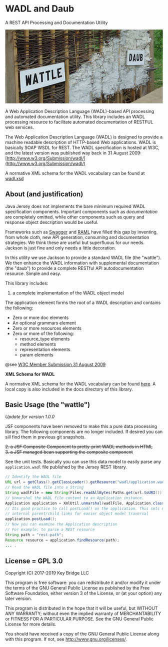 # WADL and Daub

A REST API Processing and Documentation Utility

![Waddle and Daub](doc/wattle-and-daub.png)

A Web Application Description Language (WADL)-based API processing and automated
documentation utility. This library includes an WADL processing resource to facilitate
automated documentation of RESTFUL web services.

The Web Application Description Language (WADL) is designed to provide a machine
readable description of HTTP-based Web applications. WADL is basically SOAP WSDL for REST.
The WADL specification is hosted at W3C, and the latest version was published
way back in 31 August 2009: [http://www.w3.org/Submission/wadl/](http://www.w3.org/Submission/wadl/)

A normative XML schema for the WADL vocabulary can be found at
[wadl.xsd](https://www.w3.org/Submission/wadl/wadl.xsd)

## About (and justification)

Java Jersey does not implements the bare minimum required WADL specification
components. Important components such as _documentation_ are completely omitted,
while other components such as query and response object description would be
useful.

Frameworks such as [Swagger](http://swagger.io) and [RAML](http://raml.org)
have filled this gap by inventing, from whole cloth, new API generation, consuming
and documentation strategies. We think these are useful but superfluous for our needs.
Jackson is just fine and only needs a little decoration.

In this utility we use Jackson to provide a standard WADL file (the "wattle"). We
then enhance the WADL information with supplemental documentation (the "daub")
to provide a complete RESTful API autodocumentation resource. Simple and easy.

This library includes:

1. a complete implementation of the WADL object model

The application element forms the root of a WADL description and contains the following:

  * Zero or more doc elements
  * An optional grammars element
  * Zero or more resources elements
  * Zero or more of the following:
      * resource_type elements
      * method elements
      * representation elements
      * param elements

@see [W3C Member Submission 31 August 2009](http://www.w3.org/Submission/wadl/)


**XML Schema for WADL**

A normative XML schema for the WADL vocabulary can be found [here](https://www.w3.org/Submission/wadl/wadl.xsd). 
A local copy is also included in the docs directory of this library.


## Basic Usage (the "wattle")

_Update for version 1.0.0_

JSF components have been removed to make this a pure data processing library.
The following components are no longer included. If desired you can sill find them in 
previous git snapshots.

~~2. a JSF Composite Component to pretty-print WADL methods in HTML~~   
~~3. a JSF managed bean supporting the composite component~~

See the unit tests. Basically you can use this data model to easily
parse any `application.wadl` file published by the Jersey REST library.

```java
// Identify the WADL file
URL url = getClass().getClassLoader().getResource("wadl/application.wadl");
// Read the WADL file into a String 
String wadlFile = new String(Files.readAllBytes(Paths.get(url.toURI())));
// Unmarshal the WADL file content to an Application instance.
Application application = XmlUtil.unmarshal(wadlFile, Application.class);
// Its good practice to call postLoad() on the application. This sets up
// internal parent/child links for easier object model traversal
application.postLoad();
// Now you can examine the Application description
// For example: to parse a REST resource 
String path = "rest-path";
Resource resource = application.findResource(path);
... .

```


## License = GPL 3.0

Copyright (C) 2017-2019 Key Bridge LLC

This program is free software: you can redistribute it and/or modify
it under the terms of the GNU General Public License as published by
the Free Software Foundation, either version 3 of the License, or
(at your option) any later version.

This program is distributed in the hope that it will be useful,
but WITHOUT ANY WARRANTY; without even the implied warranty of
MERCHANTABILITY or FITNESS FOR A PARTICULAR PURPOSE.  See the
GNU General Public License for more details.

You should have received a copy of the GNU General Public License
along with this program.  If not, see <http://www.gnu.org/licenses/>.

